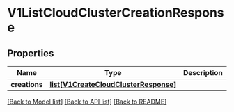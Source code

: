 # V1ListCloudClusterCreationResponse

## Properties
Name | Type | Description | Notes
------------ | ------------- | ------------- | -------------
**creations** | [**list[V1CreateCloudClusterResponse]**](V1CreateCloudClusterResponse.md) |  | 

[[Back to Model list]](../vela-client/README.md#documentation-for-models) [[Back to API list]](../vela-client/README.md#documentation-for-api-endpoints) [[Back to README]](../vela-client/README.md)

